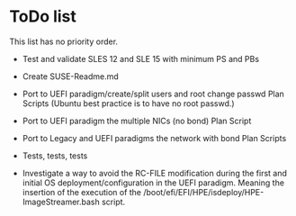 # ToDo list 

This list has no priority order.

* Test and validate SLES 12 and SLE 15 with minimum PS and PBs

* Create SUSE-Readme.md

* Port to UEFI paradigm/create/split users and root change passwd Plan Scripts (Ubuntu best practice is to have no root passwd.)

* Port to UEFI paradigm the multiple NICs (no bond) Plan Script

* Port to Legacy and UEFI paradigms the network with bond Plan Scripts

* Tests, tests, tests

* Investigate a way to avoid the RC-FILE modification during the first and initial OS deployment/configuration in the UEFI paradigm. Meaning the insertion of the execution of the /boot/efi/EFI/HPE/isdeploy/HPE-ImageStreamer.bash script.
